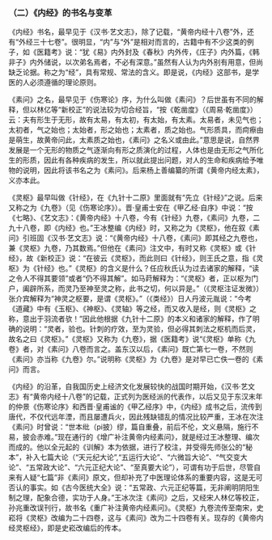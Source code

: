 ### （二）《内经》的书名与变革

《内经》书名，最早见于《汉书·艺文志》，除了记载，“黄帝内经十八卷”外，还有“外经三十七卷”。很明显，“内”与“外”是相对而言的，古籍中有不少这类的例子，如《医籍考》说：“犹《易》内外封及《春秋》内外传，《庄子》内外篇，《韩非子》内外储说，以次弟名焉者，不必有深意。”虽然有人认为内外别有用意，但尚缺乏论据。称之为“经”，具有常规、常法的含义。即是说，《内经》这部书，是学医的人必须遵循的理论原则。

《素问》之名，最早见于《伤寒论》序，为什么叫做《素问》？后世虽有不同的解释，但以林亿等“新校正”的说法较为切合经旨，“按《乾凿度》（《周易·乾凿度》）云：夫有形生于无形，故有太易，有太初，有太始，有太素。太易者，未见气也；太初者，气之始也；太始者，形之始也；太素者，质之始也。气形质具，而疴瘵由是萌生，故黄帝问此，太素质之始也，《素问》之名义或由此。”意思是说，自然界发展是一个无形的物质之气逐渐向有形之质演化的过程，人体也是由无形之气所化生的形质，因此有各种疾病的发生，所以就此提出问题，对人的生命和疾病给予唯物的说明，因此将该书名之为《素问》。后来杨上善编纂的所谓《黄帝内经太素》，义亦本此。

《灵枢》最早叫做《针经》，在《九针十二原》里面就有“先立《针经》”之说。后来又称之为《九卷》（见《伤寒论序》）。晋·皇甫士安在《甲乙经·自序》中说：“按《七略》、《艺文志》：《黄帝内经》十八卷，今有《针经》九卷，《素问》九卷，二九十八卷，即《内经》也。”王冰整编《内经》时，又称之为《灵枢》，他在叙《素问》引班固《汉书·艺文志》说：“《黄帝内经》十八卷，《素问》即其经之九卷也，兼《灵枢》九卷，乃其数焉。”但他在《素问》注文中，有时又称《灵枢》或《针经》，故《新校正》说：“在彼云《灵枢》，而此则曰《针经》，则王氏之意，指《灵枢》为《针经》也。”《灵枢》的含义是什么？任应秋氏认为过去诸家的解释，“读之令人不得其要领”或者“仍不得其解”。如马莳解释为：“《灵枢》者，正以枢为门户，阖辟所系，而灵乃至神至灵之称，此书之切，何以异是。”（《灵枢注证发微》）张介宾解释为“神灵之枢要，是谓《灵枢》。”（《类经》）日人丹波元胤说：“今考《道藏》中有《玉枢》、《神枢》、《灵轴》等之经，而又收入是经，则《灵枢》之称，意出于羽流者欤！”因此他根据《九针十二原》的本义和诸家的解释，作了明确的说明：“灵者，验也。针刺的疗效，至为灵验，但必得其刺法之枢机而后灵，故名之曰《灵枢》。”《灵枢》又称为《九卷》，据《医籍考》说“《灵枢》单称《九卷》者，对《素问》八卷而言之。盖东汉以后，《素问》既亡第七一卷，不然则《素问》亦当称《九卷》尔。”说明称《灵枢》为《九卷》是对早已亡佚一卷的《素问》而言。

《内经》的沿革，自我国历史上经济文化发展较快的战国时期开始，《汉书·艺文志》有“黄帝内经十八卷”的记载，正式列为医经派的代表作，以后又见于东汉末年的仲景《伤寒论序》和西晋·皇甫谧的《甲乙经序》中，《内经》成书之后，流传到唐代，不仅代远年湮，而且屡遭兵火，因此残缺错乱的情况比较严重，王冰在次注《素问》时曾说：“世本纰（pi披）缪，篇自重叠，前后不伦，文义悬隔，施行不易，披会赤难。”现在通行的《增广补注黄帝内经素问》，就是经过王冰整理、编次而成的。他以全元起的《训解》本为依据，进行了校注，并受得先师张公的“秘本”，补入七篇大论（“天元纪大论”,“五运行大论”、“六微旨大论”、“气交变大论”、“五常政大论”、“六元正纪大论”、“至真要大论”），可谓有功于后世，尽管自来有人疑“七篇”非《素问》原文，但却补充了中医理论体系的重要内容，这是无可否认的事实。如《古今医统大全》说：“五常政、六元正纪等篇，无非阐明阴阳生制之理，配象合德，实功于人身。”王冰次注《素问》之后，又经宋人林亿等校正，孙兆重改误刊行，故书名《重广补注黄帝内经素问》。《灵枢》九卷流传至南宋，史崧将《灵枢》改编为二十四卷，这与《素问》改为二十四卷有关。现存的《黄帝内经灵枢经》，即是史崧改编后的传本。

